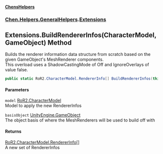 #### [ChensHelpers](index 'index')
### [Chen.Helpers.GeneralHelpers](Chen_Helpers_GeneralHelpers 'Chen.Helpers.GeneralHelpers').[Extensions](Chen_Helpers_GeneralHelpers_Extensions 'Chen.Helpers.GeneralHelpers.Extensions')
## Extensions.BuildRendererInfos(CharacterModel, GameObject) Method
Builds the renderer information data structure from scratch based on the given GameObject's MeshRenderer components.  
This overload uses a ShadowCastingMode of Off and IgnoreOverlays of value false.  
```csharp
public static RoR2.CharacterModel.RendererInfo[] BuildRendererInfos(this RoR2.CharacterModel model, UnityEngine.GameObject basisObject);
```
#### Parameters
<a name='Chen_Helpers_GeneralHelpers_Extensions_BuildRendererInfos(RoR2_CharacterModel_UnityEngine_GameObject)_model'></a>
`model` [RoR2.CharacterModel](https://docs.microsoft.com/en-us/dotnet/api/RoR2.CharacterModel 'RoR2.CharacterModel')  
Model to apply the new RendererInfos
  
<a name='Chen_Helpers_GeneralHelpers_Extensions_BuildRendererInfos(RoR2_CharacterModel_UnityEngine_GameObject)_basisObject'></a>
`basisObject` [UnityEngine.GameObject](https://docs.microsoft.com/en-us/dotnet/api/UnityEngine.GameObject 'UnityEngine.GameObject')  
The object basis of where the MeshRenderers will be used to build off with
  
#### Returns
[RoR2.CharacterModel.RendererInfo](https://docs.microsoft.com/en-us/dotnet/api/RoR2.CharacterModel.RendererInfo 'RoR2.CharacterModel.RendererInfo')[[]](https://docs.microsoft.com/en-us/dotnet/api/System.Array 'System.Array')  
A new set of RendererInfos
